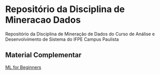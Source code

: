 # Repositório da Disciplina de Mineracao Dados
Repositório da Disciplina de Mineração de Dados do Curso de Análise e Desenvolvimento de Sistema do IFPE Campus Paulista


## Material Complementar

[ML for Beginners](https://github.com/microsoft/ML-For-Beginners)
